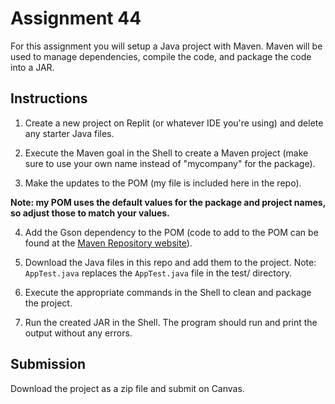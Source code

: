 # Assignment 44

For this assignment you will setup a Java project with Maven. Maven will be used to manage dependencies, compile the code, and package the code into a JAR.

## Instructions

1. Create a new project on Replit (or whatever IDE you're using) and delete any starter Java files. 

2. Execute the Maven goal in the Shell to create a Maven project (make sure to use your own name instead of "mycompany" for the package).

3. Make the updates to the POM (my file is included here in the repo).

**Note: my POM uses the default values for the package and project names, so adjust those to match your values.**

4. Add the Gson dependency to the POM (code to add to the POM can be found at the [Maven Repository website](https://mvnrepository.com/)).

5. Download the Java files in this repo and add them to the project. Note: `AppTest.java` replaces the `AppTest.java` file in the test/ directory.

6. Execute the appropriate commands in the Shell to clean and package the project.

7. Run the created JAR in the Shell. The program should run and print the output without any errors.

## Submission

Download the project as a zip file and submit on Canvas.

